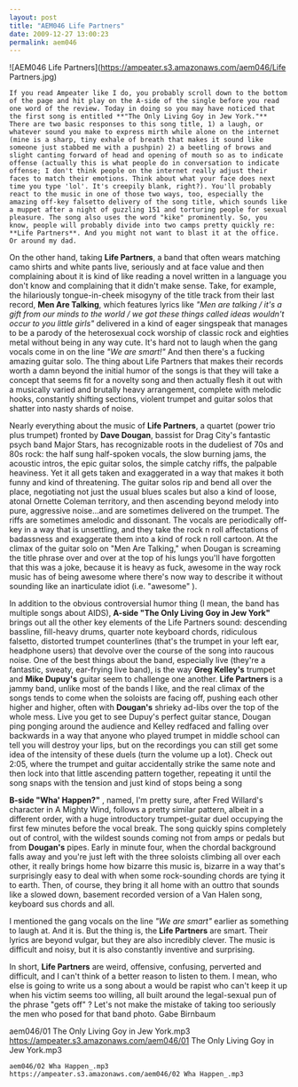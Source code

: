 ```yaml
---
layout: post
title: "AEM046 Life Partners"
date: 2009-12-27 13:00:23
permalink: aem046
---
```

![AEM046 Life Partners](https://ampeater.s3.amazonaws.com/aem046/Life Partners.jpg)

    If you read Ampeater like I do, you probably scroll down to the bottom of the page and hit play on the A-side of the single before you read one word of the review. Today in doing so you may have noticed that the first song is entitled **"The Only Living Goy in Jew York."** There are two basic responses to this song title, 1) a laugh, or whatever sound you make to express mirth while alone on the internet (mine is a sharp, tiny exhale of breath that makes it sound like someone just stabbed me with a pushpin) 2) a beetling of brows and slight canting forward of head and opening of mouth so as to indicate offense (actually this is what people do in conversation to indicate offense; I don't think people on the internet really adjust their faces to match their emotions. Think about what your face does next time you type 'lol'. It's creepily blank, right?). You'll probably react to the music in one of those two ways, too, especially the amazing off-key falsetto delivery of the song title, which sounds like a muppet after a night of guzzling 151 and torturing people for sexual pleasure. The song also uses the word "kike" prominently. So, you know, people will probably divide into two camps pretty quickly re: **Life Partners**. And you might not want to blast it at the office. Or around my dad.

On the other hand, taking **Life Partners**, a band that often wears matching camo shirts and white pants live, seriously and at face value and then complaining about it is kind of like reading a novel written in a language you don't know and complaining that it didn't make sense. Take, for example, the hilariously tongue-in-cheek misogyny of the title track from their last record, **Men Are Talking**, which features lyrics like _"Men are talking / it's a gift from our minds to the world / we got these things called ideas wouldn't occur to you little girls"_ delivered in a kind of eager singspeak that manages to be a parody of the heterosexual cock worship of classic rock and eighties metal without being in any way cute. It's hard not to laugh when the gang vocals come in on the line _"We are smart!"_ And then there's a fucking amazing guitar solo. The thing about Life Partners that makes their records worth a damn beyond the initial humor of the songs is that they will take a concept that seems fit for a novelty song and then actually flesh it out with a musically varied and brutally heavy arrangement, complete with melodic hooks, constantly shifting sections, violent trumpet and guitar solos that shatter into nasty shards of noise.

Nearly everything about the music of **Life Partners**, a quartet (power trio plus trumpet) fronted by **Dave Dougan**, bassist for Drag City's fantastic psych band Major Stars, has recognizable roots in the dudeliest of 70s and 80s rock: the half sung half-spoken vocals, the slow burning jams, the acoustic intros, the epic guitar solos, the simple catchy riffs, the palpable heaviness. Yet it all gets taken and exaggerated in a way that makes it both funny and kind of threatening. The guitar solos rip and bend all over the place, negotiating not just the usual blues scales but also a kind of loose, atonal Ornette Coleman territory, and then ascending beyond melody into pure, aggressive noise...and are sometimes delivered on the trumpet. The riffs are sometimes amelodic and dissonant. The vocals are periodically off-key in a way that is unsettling, and they take the rock n roll affectations of badassness and exaggerate them into a kind of rock n roll cartoon. At the climax of the guitar solo on "Men Are Talking," when Dougan is screaming the title phrase over and over at the top of his lungs you'll have forgotten that this was a joke, because it is heavy as fuck, awesome in the way rock music has of being awesome where there's now way to describe it without sounding like an inarticulate idiot (i.e. "awesome" ).

In addition to the obvious controversial humor thing (I mean, the band has multiple songs about AIDS), **A-side "The Only Living Goy in Jew York"** brings out all the other key elements of the Life Partners sound: descending bassline, fill-heavy drums, quarter note keyboard chords, ridiculous falsetto, distorted trumpet counterlines (that's the trumpet in your left ear, headphone users) that devolve over the course of the song into raucous noise. One of the best things about the band, especially live (they're a fantastic, sweaty, ear-frying live band), is the way **Greg Kelley's** trumpet and **Mike Dupuy's** guitar seem to challenge one another. **Life Partners** is a jammy band, unlike most of the bands I like, and the real climax of the songs tends to come when the soloists are facing off, pushing each other higher and higher, often with **Dougan's** shrieky ad-libs over the top of the whole mess. Live you get to see Dupuy's perfect guitar stance, Dougan ping ponging around the audience and Kelley redfaced and falling over backwards in a way that anyone who played trumpet in middle school can tell you will destroy your lips, but on the recordings you can still get some idea of the intensity of these duels (turn the volume up a lot). Check out 2:05, where the trumpet and guitar accidentally strike the same note and then lock into that little ascending pattern together, repeating it until the song snaps with the tension and just kind of stops being a song

**B-side "Wha' Happen?"** , named, I'm pretty sure, after Fred Willard's character in A Mighty Wind, follows a pretty similar pattern, albeit in a different order, with a huge introductory trumpet-guitar duel occupying the first few minutes before the vocal break. The song quickly spins completely out of control, with the wildest sounds coming not from amps or pedals but from **Dougan's** pipes. Early in minute four, when the chordal background falls away and you're just left with the three soloists climbing all over each other, it really brings home how bizarre this music is, bizarre in a way that's surprisingly easy to deal with when some rock-sounding chords are tying it to earth. Then, of course, they bring it all home with an outtro that sounds like a slowed down, basement recorded version of a Van Halen song, keyboard sus chords and all.

I mentioned the gang vocals on the line _"We are smart"_ earlier as something to laugh at. And it is. But the thing is, the **Life Partners** are smart. Their lyrics are beyond vulgar, but they are also incredibly clever. The music is difficult and noisy, but it is also constantly inventive and surprising.

In short, **Life Partners** are weird, offensive, confusing, perverted and difficult, and I can't think of a better reason to listen to them. I mean, who else is going to write us a song about a would be rapist who can't keep it up when his victim seems too willing, all built around the legal-sexual pun of the phrase "gets off" ? Let's not make the mistake of taking too seriously the men who posed for that band photo. Gabe Birnbaum
  
  aem046/01 The Only Living Goy in Jew York.mp3
    https://ampeater.s3.amazonaws.com/aem046/01 The Only Living Goy in Jew York.mp3
    
    aem046/02 Wha Happen_.mp3
    https://ampeater.s3.amazonaws.com/aem046/02 Wha Happen_.mp3
    
    